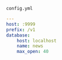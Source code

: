 `config.yml`

```yml
---
host: :9999
prefix: /v1
database:
    host: localhost
    name: news
    max_open: 40
```